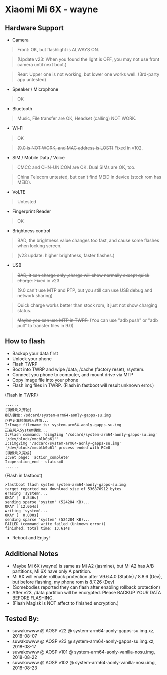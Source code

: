 # Xiaomi Mi 6X - wayne

## Hardware Support

* Camera
> Front: OK, but flashlight is ALWAYS ON.

> (Update v23: When you found the light is OFF, you may not use front camera until next boot.)

> Rear: Upper one is not working, but lower one works well. (3rd-party app untested)

* Speaker / Microphone
> OK

* Bluetooth
> Music, File transfer are OK, Headset (calling) NOT WORK.

* Wi-Fi
> OK 

> <strike>(9.0 is NOT WORK, and MAC address is LOST)</strike> Fixed in v102.

* SIM / Mobile Data / Voice
> CMCC and CHN-UNICOM are OK. Dual SIMs are OK, too.

> China Telecom untested, but can't find MEID in device (stock rom has MEID).

* VoLTE
> Untested

* Fingerprint Reader
> OK

* Brightness control
> BAD, the brightness value changes too fast, and cause some flashes when locking screen. 

> (v23 update: higher brightness, faster flashes.)

* USB
> <strike>BAD, it can charge only ,charge will show normally except quick charge.</strike> Fixed in v23.

> (9.0 can't use MTP and PTP, but you still can use USB debug and network sharing)

> Quick charge works better than stock rom, it just not show charging status.

> <strike>Maybe you can use MTP in TWRP.</strike> (You can use "adb push" or "adb pull" to transfer files in 9.0)


## How to flash
* Backup your data first
* Unlock your phone
* Flash TWRP
* Boot into TWRP and wipe /data, /cache (factory reset), /system.
* Connect you phone to computer, and mount drive via MTP
* Copy image file into your phone
* Flash img files in TWRP. (Flash in fastboot will result unknown error.)

(Flash in TWRP)

````
......
[镜像刷入开始]
刷入镜像：/sdcard/system-arm64-aonly-gapps-su.img
正在计算镜像刷入详情...
I:Image filename is: system-arm64-aonly-gapps-su.img
正在刷入System镜像...
I:Flash command: 'simg2img '/sdcard/system-arm64-aonly-gapps-su.img' '/dev/block/mmcblk0p61''
I:simg2img '/sdcard/system-arm64-aonly-gapps-su.img' '/dev/block/mmcblk0p61' process ended with RC=0
[镜像刷入完成]
I:Set page: 'action_complete'
I:operation_end - status=0
......
````
(Flash in fastboot)

````
>fastboot flash system system-arm64-aonly-gapps-su.img
target reported max download size of 536870912 bytes
erasing 'system'...
OKAY [  0.546s]
sending sparse 'system' (524284 KB)...
OKAY [ 12.064s]
writing 'system'...
OKAY [  0.000s]
sending sparse 'system' (524284 KB)...
FAILED (command write failed (Unknown error))
finished. total time: 13.614s
````
* Reboot and Enjoy!

## Additional Notes
* Maybe Mi 6X (wayne) is same as Mi A2 (jasmine), but Mi A2 has A/B partitions, Mi 6X have only A partition.
* Mi 6X will enable rollback protection after V9.6.4.0 (Stable) / 8.8.6 (Dev), but before flashing, my phone rom is 8.7.26 (Dev)
* (Somebodies reported they can flash after enabling rollback protection)
* After v23, /data partition will be encrypted. Please BACKUP YOUR DATA BEFORE FLASHING.  
* (Flash Magisk is NOT affect to finished encryption.)

## Tested By:
* suwakowww @ AOSP v22 @ system-arm64-aonly-gapps-su.img.xz, 2018-08-07
* suwakowww @ AOSP v23 @ system-arm64-aonly-gapps-su.img.xz, 2018-08-17
* suwakowww @ AOSP v101 @ system-arm64-aonly-vanilla-nosu.img, 2018-08-22
* suwakowww @ AOSP v102 @ system-arm64-aonly-vanilla-nosu.img, 2018-08-23